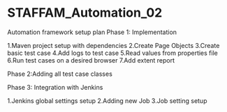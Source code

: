 # STAFFAM_Automation_02

Automation framework setup plan
Phase 1: Implementation

1.Maven project setup with dependencies
2.Create Page Objects
3.Create basic test case
4.Add logs to test case
5.Read values from properties file
6.Run test cases on a desired browser
7.Add extent report

Phase 2:Adding all test case classes


Phase 3: Integration with Jenkins

1.Jenkins global settings setup
2.Adding new Job
3.Job setting setup
